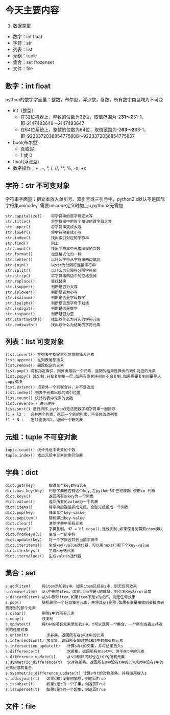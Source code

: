 # 今天主要内容
1. 数据类型
- 数字：int float
- 字符：str
- 列表：list
- 元组：tuple
- 集合：set frozenset
- 文件：file

## 数字：int float

python的数字字面量：整数，布尔型，浮点数，复数，所有数字类型均为不可变
- int（整型）
   - 在32位机器上，整数的位数为32位，取值范围为-2**31～2**31-1，即-2147483648～2147483647
   - 在64位系统上，整数的位数为64位，取值范围为-2**63～2**63-1，即-9223372036854775808～9223372036854775807
- bool(布尔型)
   - 真或假
   - 1 或 0
- float(浮点型)
- 数字操作：+ , -, *, /, //, **, %, -x, +x

## 字符：str 不可变对象

字符串字面量：把文本放入单引号、双引号或三引号中，python2.x默认不是国际字符集unicode，需要unicode定义时加上u,python3无需加
```
str.capitalize()    将字符串的首字母变大写
str.title()         将字符串中的每个单词的首字母大写
str.upper()         将字符串变成大写
str.lower()         将字符串变成小写
str.index()         找出索引对应的字符串
str.find()          同上
str.count()         找出字符串中元素出现的次数
str.format()        也是格式化的一种
str.center()        以什么字符从字符串两边填充
str.join()          以str为分隔符连接字符串
str.split()         以什么为分隔符分隔字符串
str.strip()         将字符串两边中的空格去掉
str.replace()       查找替换
str.isupper()       判断是否为大写
str.islower()       判断是否为小写
str.isalnum()       判断是否是字母数字
str.isalpha()       判断是否是字母下划线
str.isdigit()       判断是否是数字
str.isspace()       判断是否为空
str.startswith()    找出以什么为开头的字符元素
str.endswith()      找出以什么为结尾的字符元素
```

## 列表：list 可变对象
```
list.insert() 在列表中指定索引位置前插入元素
list.append() 在列表尾部插入
list.remove() 删除指定的元素
list.pop() 没有指定索引，则弹出最后一个元素，返回的结果是弹出的索引对应的元素
list.copy() 浅复制,只会复制第一层,如果有嵌套序列则不会复制,如果需要复制则要导入copy模块
list.extend() 把另外一个列表合并，并不是追加
list.index() 列表中元素出现的索引位置
list.count() 统计列表中元素的次数
list.reverse() 进行逆序
list.sort() 进行排序,python3无法把数字和字符串一起排序
l1 + l2 :  合并两个列表，返回一个新的列表，不会修改原列表
l1 * N :   把l1重复N次，返回一个新列表
```

## 元组：tuple 不可变对象
```
tuple.count() 统计元组中元素的个数
tuple.index() 找出元组中元素的索引位置
```

## 字典：dict
```
dict.get(key)      取得某个key的value
dict.has_key(key)  判断字典是否有这个key,在python3中已经废除,使用in 判断
dict.keys()        返回所有的key为一个列表
dict.values()      返回所有的value为一个列表
dict.items()       将字典的键值拆成元组，全部元组组成一个列表
dict.pop(key)      弹出某个key-value
dict.popitem()     随机弹出key-value
dict.clear()       清除字典中所有元素
dict.copy()        字典复制，d2 = d1.copy(),是浅复制,如果深复制需要copy模块
dict.fromkeys(S)   生成一个新字典
dict.update(key)   将一个字典合并到当前字典中
dict.iteritems()   生成key-value迭代器，可以用next()取下个key-value
dict.iterkeys()    生成key迭代器
dict.itervalues()  生成values迭代器
```

## 集合：set 
```
s.add(item)     将item添加到s中。如果item已经在s中，则无任何效果
s.remove(item)  从s中删除item。如果item不是s的成员，则引发KeyError异常
s.discard(item) 从s中删除item.如果item不是s的成员，则无任何效果
s.pop()         随机删除一个任意集合元素，并将其从s删除,如果有变量接收则会接收到删除到的那个元素
s.clear()       删除s中的所有元素
s.copy()        浅复制
s.update(t)     将t中的所有元素添加到s中。t可以是另一个集合、一个序列或者支持迭代的任意对象
s.union(t)        求并集。返回所有在s和t中的元素
s.intersection(t) 求交集。返回所有同时在s和t中的都有的元素
s.intersection_update(t)   计算s与t的交集，并将结果放入s
s.difference(t)            求差集。返回所有在set中，但不在t中的元素
s.difference_update(t)     从s中删除同时也在t中的所有元素
s.symmetric_difference(t)  求对称差集。返回所有s中没有t中的元素和t中没有s中的元素组成的集合
s.sysmmetric_difference_update(t) 计算s与t的对称差集，并将结果放入s
s.isdisjoint(t)   如果s和t没有相同项，则返回True
s.issubset(t)     如果s是t的一个子集，则返回True
s.issuperset(t)   如果s是t的一个超集，则返回True
```

## 文件：file
